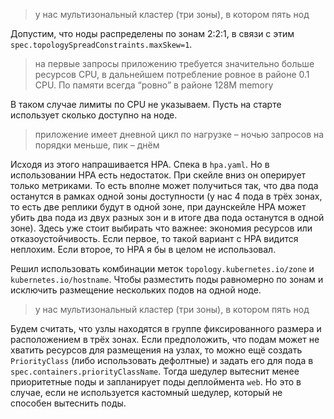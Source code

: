> у нас мультизональный кластер (три зоны), в котором пять нод

Допустим, что ноды распределены по зонам 2:2:1, в связи с этим `spec.topologySpreadConstraints.maxSkew=1`.
> на первые запросы приложению требуется значительно больше ресурсов CPU, в дальнейшем потребление ровное в районе 0.1 CPU. По памяти всегда “ровно” в районе 128M memory

В таком случае лимиты по CPU не указываем. Пусть на старте использует сколько доступно на ноде.
> приложение имеет дневной цикл по нагрузке – ночью запросов на порядки меньше, пик – днём

Исходя из этого напрашивается HPA. Спека в `hpa.yaml`. Но в использовании HPA есть недостаток. При скейле вниз он оперирует только метриками. То есть вполне может получиться так, что два пода останутся в рамках одной зоны доступности (у нас 4 пода в трёх зонах, то есть две реплики будут в одной зоне, при даунскейле HPA может убить два пода из двух разных зон и в итоге два пода останутся в одной зоне). Здесь уже стоит выбирать что важнее: экономия ресурсов или отказоустойчивость. Если первое, то такой вариант с HPA видится неплохим. Если второе, то HPA я бы в целом не использовал.

Решил использовать комбинации меток `topology.kubernetes.io/zone` и `kubernetes.io/hostname`. Чтобы разместить поды равномерно по зонам и исключить размещение нескольких подов на одной ноде.

>у нас мультизональный кластер (три зоны), в котором пять нод

Будем считать, что узлы находятся в группе фиксированного размера и расположением в трёх зонах. Если предположить, что подам может не хватить ресурсов для размещения на узлах, то можно ещё создать `PriorityClass` (либо использовать дефолтные) и задать его для пода в `spec.containers.priorityClassName`. Тогда шедулер вытеснит менее приоритетные поды и запланирует поды деплоймента `web`. Но это в случае, если не используется кастомный шедулер, который не способен вытеснить поды.
